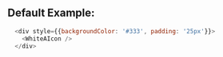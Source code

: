 ## Default Example:
```js
  <div style={{backgroundColor: '#333', padding: '25px'}}>
    <WhiteAIcon />
  </div>
```
